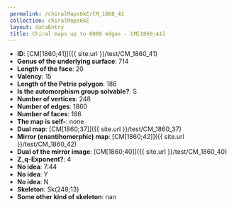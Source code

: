```yaml
--- 
 permalink: /chiralMaps6kE/CM_1860_41 
 collection: chiralMaps6kE
 layout: dataEntry
 title: Chiral maps up to 6000 edges - CM[1860;41]
---
```


- **ID**: [CM[1860;41]]({{ site.url }}/test/CM_1860_41)
- **Genus of the underlying surface**: 714
- **Length of the face**: 20
- **Valency**: 15
- **Length of the Petrie polygon**: 186
- **Is the automorphism group solvable?**: S
- **Number of vertices**: 248
- **Number of edges**: 1860
- **Number of faces**: 186
- **The map is self-**: none
- **Dual map**: [CM[1860;37]]({{ site.url }}/test/CM_1860_37)
- **Mirror (enantihomorphic) map**: [CM[1860;42]]({{ site.url }}/test/CM_1860_42)
- **Dual of the mirror image**: [CM[1860;40]]({{ site.url }}/test/CM_1860_40)
- **Z_q-Exponent?**: 4
- **No idea**:  7:44
- **No idea**: Y
- **No idea**: N
- **Skeleton**: Sk(248;13)
- **Some other kind of skeleton**: nan

